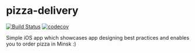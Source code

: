 # pizza-delivery
[![Build Status](https://travis-ci.org/i-karpov/pizza-delivery.svg?branch=development)](https://travis-ci.org/i-karpov/pizza-delivery)
[![codecov](https://codecov.io/gh/i-karpov/pizza-delivery/branch/development/graph/badge.svg)](https://codecov.io/gh/i-karpov/pizza-delivery)

Simple iOS app which showcases app designing best practices and enables you to order pizza in Minsk :)
